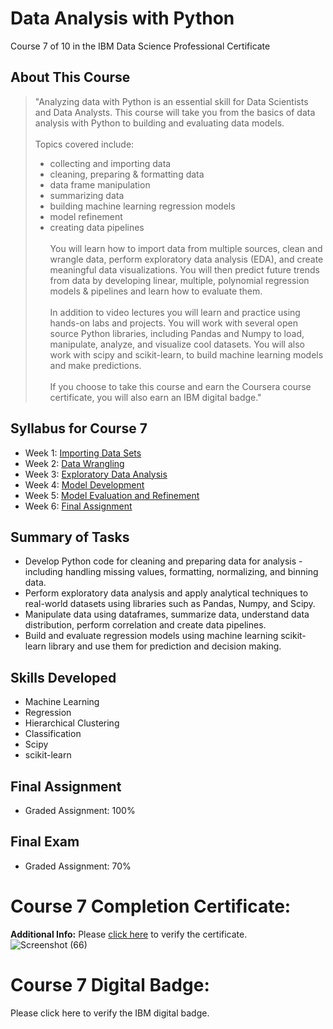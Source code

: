 # Data Analysis with Python
Course 7 of 10 in the IBM Data Science Professional Certificate
## About This Course
> "Analyzing data with Python is an essential skill for Data Scientists and Data Analysts. This course will take you from the basics of data analysis with Python to building and evaluating data models.<br><br>
> Topics covered include:
> - collecting and importing data
> - cleaning, preparing & formatting data
> - data frame manipulation
> - summarizing data
> - building machine learning regression models
> - model refinement
> - creating data pipelines<br><br>
> You will learn how to import data from multiple sources, clean and wrangle data, perform exploratory data analysis (EDA), and create meaningful data visualizations. You will then predict future trends from data by developing linear, multiple, polynomial regression models & pipelines and learn how to evaluate them.<br><br>
> In addition to video lectures you will learn and practice using hands-on labs and projects. You will work with several open source Python libraries, including Pandas and Numpy to load, manipulate, analyze, and visualize cool datasets. You will also work with scipy and scikit-learn, to build machine learning models and make predictions.<br><br>
> If you choose to take this course and earn the Coursera course certificate, you will also earn an IBM digital badge."
## Syllabus for Course 7
- Week 1: [Importing Data Sets](https://github.com/KailaniBailey/IBM-Data-Science-Professional-Certificate/tree/main/07.%20Data%20Analysis%20with%20Python/Week%201%3A%20Importing%20Data%20Sets)
- Week 2: [Data Wrangling](https://github.com/KailaniBailey/IBM-Data-Science-Professional-Certificate/tree/main/07.%20Data%20Analysis%20with%20Python/Week%202%3A%20Data%20Wrangling)
- Week 3: [Exploratory Data Analysis](https://github.com/KailaniBailey/IBM-Data-Science-Professional-Certificate/tree/main/07.%20Data%20Analysis%20with%20Python/Week%203%3A%20Exploratory%20Data%20Analysis)
- Week 4: [Model Development](https://github.com/KailaniBailey/IBM-Data-Science-Professional-Certificate/tree/main/07.%20Data%20Analysis%20with%20Python/Week%204%3A%20Model%20Development)
- Week 5: [Model Evaluation and Refinement](https://github.com/KailaniBailey/IBM-Data-Science-Professional-Certificate/tree/main/07.%20Data%20Analysis%20with%20Python/Week%205%3A%20Model%20Evaluation%20and%20Refinement)
- Week 6: [Final Assignment](https://github.com/KailaniBailey/IBM-Data-Science-Professional-Certificate/tree/main/07.%20Data%20Analysis%20with%20Python/Week%206%3A%20Final%20Assignment)
## Summary of Tasks
- Develop Python code for cleaning and preparing data for analysis - including handling missing values, formatting, normalizing, and binning data.
- Perform exploratory data analysis and apply analytical techniques to real-world datasets using libraries such as Pandas, Numpy, and Scipy.
- Manipulate data using dataframes, summarize data, understand data distribution, perform correlation and create data pipelines.
- Build and evaluate regression models using machine learning scikit-learn library and use them for prediction and decision making.
## Skills Developed
- Machine Learning
- Regression
- Hierarchical Clustering
- Classification
- Scipy
- scikit-learn
## Final Assignment
- Graded Assignment: 100%
## Final Exam
- Graded Assignment: 70%
# Course 7 Completion Certificate:
**Additional Info:** Please [click here](https://www.coursera.org/account/accomplishments/verify/7FCXFXB7NBWG) to verify the certificate.
![Screenshot (66)](https://github.com/KailaniBailey/IBM-Data-Science-Professional-Certificate/assets/158431578/627e4879-836c-4c3c-b0c2-42f08fe9bdec)
# Course 7 Digital Badge:
Please click here to verify the IBM digital badge.

